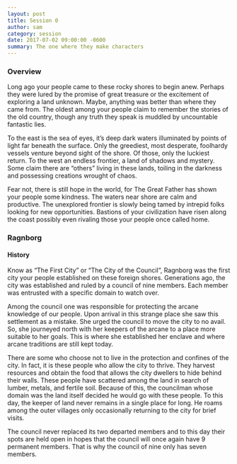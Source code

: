 ```yaml
---
layout: post
title: Session 0
author: sam
category: session
date: 2017-07-02 09:00:00 -0600
summary: The one where they make characters
---
```


### Overview
Long ago your people came to these rocky shores to begin anew. Perhaps they were lured by the promise of great treasure or the excitement of exploring a land unknown. Maybe, anything was better than where they came from. The oldest among your people claim to remember the stories of the old country, though any truth they speak is muddled by uncountable fantastic lies.

To the east is the sea of eyes, it’s deep dark waters illuminated by points of light far beneath the surface. Only the greediest, most desperate, foolhardy vessels venture beyond sight of the shore. Of those, only the luckiest return. To the west an endless frontier, a land of shadows and mystery. Some claim there are “others” living in these lands, toiling in the darkness and possessing creations wrought of chaos.

Fear not, there is still hope in the world, for The Great Father has shown  your people some kindness. The waters near shore are calm and productive. The unexplored frontier is slowly being tamed by intrepid folks looking for new opportunities. Bastions of your civilization have risen along the coast possibly even rivaling those your people once called home.

### Ragnborg

#### History
Know as “The First City” or “The City of the Council”, Ragnborg was the first city your people established on these foreign shores. Generations ago, the city was established and ruled by a council of nine members. Each member was entrusted with a specific domain to watch over.

Among the council one was responsible for protecting the arcane knowledge of our people. Upon arrival in this strange place she saw this settlement as a mistake. She urged the council to move the city to no avail. So, she journeyed north with her keepers of the arcane to a place more suitable to her goals. This is where she established her enclave and where arcane traditions are still kept today.

There are some who choose not to live in the protection and confines of the city. In fact, it is these people who allow the city to thrive. They harvest resources and obtain the food that allows the city dwellers to hide behind their walls. These people have scattered among the land in search of lumber, metals, and fertile soil. Because of this, the councilman whose domain was the land itself decided he would go with these people. To this day, the keeper of land never remains in a single place for long. He roams among the outer villages only occasionally returning to the city for brief visits.

The council never replaced its two departed members and to this day their spots are held open in hopes that the council will once again have 9 permanent members. That is why the council of nine only has seven members.
